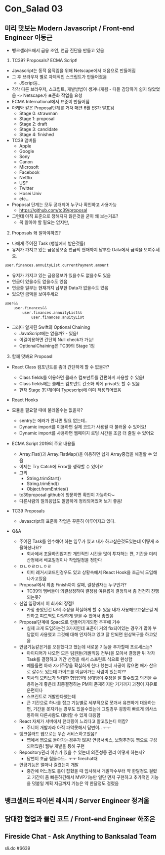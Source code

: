 # Con_Salad 03

## 미리 맛보는 Modern Javascript / Front-end Engineer 이동근

-   뱅크셀러드에서 금융 조언, 연금 진단을 만들고 있음

1.  TC39? Proposals? ECMA Script!
-   Javascript는 동적 움직임을 위해 Netscape에서 처음으로 만들어짐
-   그 후 브라우저 별로 자체적인 스크립트가 만들어졌음
    -   JScript등..
-   각각 다른 브라우저, 스크립트, 개발방법이 생겨나게됨 - 다들 감당하기 쉽지 않았었음 -> Netscape가 표준화 작업을 요청
-   ECMA International에서 표준이 만들어짐
-   아래와 같은 Proposal단계를 거쳐 매년 6월 ES가 발표됨
    -   Stage 0: strawman
    -   Stage 1: proposal
    -   Stage 2: draft
    -   Stage 3: candidate
    -   Stage 4: finished
-   TC39 맴버들
    -   Apple
    -   Google
    -   Sony
    -   Canon
    -   Microsoft
    -   Facebook
    -   Netflix
    -   USF
    -   Twitter
    -   Hosei Univ
    -   etc...
-   Proposal 단계는 모두 공개되어 누구나 확인하고 사용가능
    -   https://github.com/tc39/proposal
-   그런데 아직 표준으로 정해지지 않은것을 굳이 왜 보는거죠?
    -   꼭 알아야 할 필요는 없지만, 
2.  Proposals 왜 알아야하죠?
-   나에게 주어진 Task (뱅셀에서 받은것들)
-   유저가 가지고 있는 금융정보중 연금의 현재까지 납부한 Data에서 금액을 보여주세요.
~~~c
user.finances.annuityList.currentPayment.amount
~~~
-   유저가 가지고 있는 금융정보가 있을수도 없을수도 있음
-   연금이 있을수도 없을수도 있음
-   연금중 일부는 현재까지 납부한 Data가 없을수도 있음
-   있으면 금액을 보여주세요
~~~c
user&&
    user.finances&&
        user.finances.annuityList&&
            user.finances.anuityList
~~~
-   그러다 알게된 Swift의 Optional Chaining
    -   JavaScript에는 없을까? - 있음!
    -   이걸이용하면 간단히 Null check가 가능!
    -   OptionalChaining은 TC39의 Stage 1임
   
3.  함께 맛봐요 Propoasl
-   React Class 컴포넌트를 좀더 간단하게 할 수 없을까?
    -   Class fields를 이용하면 클래스 컴포넌트를 간편하게 사용할 수 있음!
    -   Class fields에는 클래스 컴포넌트 간소화 외에 privat도 할 수 있음
    -   현재 Stage 3단계이며 Typescript에 이미 적용되어있음

-   React Hooks
-   모듈을 필요할 때에 불러올수는 없을까?
    -   sentry는 에러가 안나면 필요 없는데..
    -   Dynamic import를 이용하면 실제 코드가 사용될 때 불러올 수 있어요!
    -   Dynamic import를 사용하면 웹페이지 로딩 시간을 조금 더 줄일 수 있어요
-   ECMA Script 2019의 주요 내용들
    -   Array.Flat()과 Array.FlatMap()을 이용하면 쉽게 Array중첩을 해결할 수 있음
    -   이제는 Try Catch에 Error를 생략할 수 있어요
    -   그외
        -   String.trimStart()
        -   String.trimEnd()
        -   Object.fromEntries()
    -   tc39proposal github에 방문하면 확인이 가능하다~
    -   다른사람의 질의응답도 깔끔하게 정리되어있어 보기 좋음!
-   TC39 Proposals  
    -   Javascript의 표준화 작업은 꾸준히 이루어지고 있다.

-   Q&A
    -   주어진 Task를 완수해야 하는 임무가 있고 내가 하고싶은것도있는데 어떻게 조율하셨나요?
        -   회사에서 조율하진않지만 개인적인 시간을 많이 투자하는 편, 기간을 미리 산정해서 배포일정이나 작업일정을 정한다
    -   ㅁㄴㅇㄹㅁㄴㅇㄹ
        -   이미 레거시코드인경우도 있고 상황속에서 React Hook을 조금씩 도입해나가고있음
    -   Proposal에서 최종 Finish까지 갈때, 결정권자는 누구인가?
        -   TC39의 멤버들이 의결상정하여 결정됨 여유롭게 결정되서 좀 천천히 진행되는듯?
    -   신입 입장에서 이 회사의 장점?
        -   가장 좋았던건 나의 주장을 확실하게 할 수 있음 내가 사용해보고싶은걸 제안하고 피드백도 다양하게 받을 수 있어서 좋았음
    -   Proposal단계에 Spac으로 안들어가게되면 추후에 기수
        -   실제 크게 도입하는건 3가지인데 표준이 거의 fix되어있는 경우가 많아 부담없이 사용했고 그것에 대해 인지하고 있고 잘 안되면 원상복구를 하고있음
    -   연금기능같은거를 오픈했다고 했는데 새로운 기능을 추가할때 프로세스는?
        -   아이디어가 나오면 모든 팀원들(개발직등 전부)을 모아서 결정한 뒤 각자 Task를 결정하고 기간 산정을 해서 스프린트 식으로 완성함
        -   예를들면 아까 자기주장을 확실하게 한다 했는데 사공이 많으면 배가 산으로 갈수도 있는데 가이드를 이끌어가는 사람이 있는지??
        -   회사의 모티브가 담대한 협업인데 상대방이 주장을 잘 할수있고 의견을 수용하는게 좋은데 최종결정하는 PM이 존재하지만 거기까지 과정이 자유로운편이다
        -   스프린트로 개발한다했는데 
        -   큰 기간으로 하나를 잡고 기능별로 세부적으로 쪼개서 유연하게 대응하는 편, 기간을 못지키는 경우도 있을수있는데 그럴경우 굉장히 빠르게 의사소통하여 다른사람도 대비할 수 있게 대응함
    -   React 자체가 서버에서 랜더링이 느리다고 알고있는디 어캄?
        -   주니어 개발자라 아직 파악못해서 답변이.. ㅜㅜ
    -   뱅크샐러드 웹으로는 무슨 서비스하고있음?
        -   앱에서 웹으로 돌아가는경우가 많음! 연금서비스, 보험추천등 웹으로 구성되어있음! 웹뷰 개발을 통해 구현
    -   Repository관리 이슈가 있을 수 있는데 의존성등 관리 어떻게 하는지?
        -   답변이 조금 힘들수도.. ㅜㅜ firechat때
    -   연금기능은 얼마나 걸렸는지 개발
        -   중간에 어느정도 틀이 잡혔을 때 입사해서 개발착수부터 약 한달정도 걸렸고 기간이 좀 빠듣하긴해서 MVP기능만 일단 먼저 구현하고 추가적인 기능을 덧붙일 계획 지금까지 기능은 약 한달정도 걸렸음

##  뱅크샐러드 파이썬 레시피 / Server Engineer 정겨울


##  담대한 협업과 클린 코드 / Front-end Engineer 하조은

##  Fireside Chat - Ask Anything to Banksalad Team
sli.do #6639
